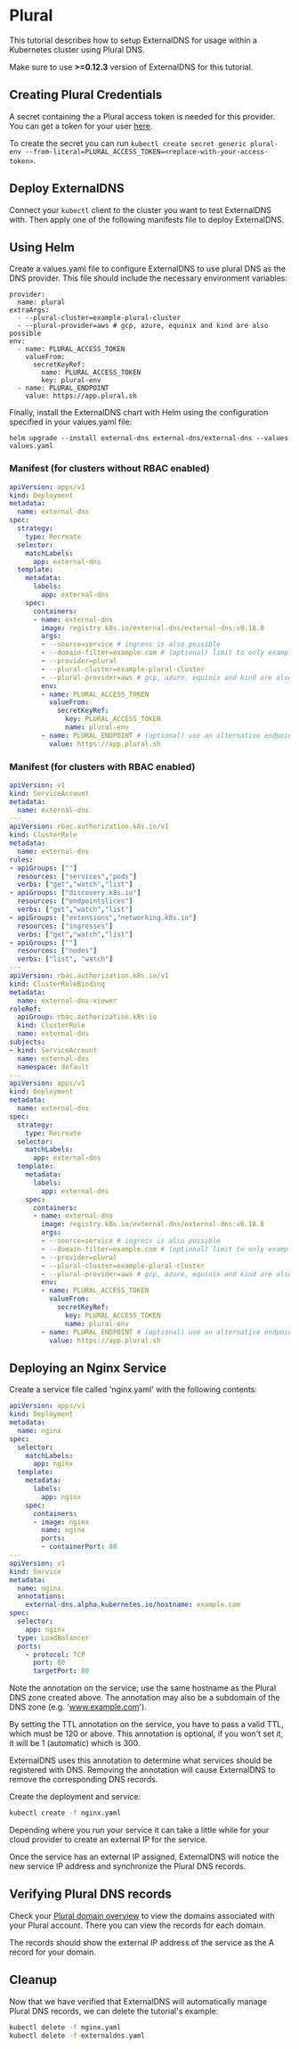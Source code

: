 # Plural

This tutorial describes how to setup ExternalDNS for usage within a Kubernetes cluster using Plural DNS.

Make sure to use **>=0.12.3** version of ExternalDNS for this tutorial.

## Creating Plural Credentials

A secret containing the a Plural access token is needed for this provider. You can get a token for your user [here](https://app.plural.sh/profile/tokens).

To create the secret you can run `kubectl create secret generic plural-env --from-literal=PLURAL_ACCESS_TOKEN=<replace-with-your-access-token>`.

## Deploy ExternalDNS

Connect your `kubectl` client to the cluster you want to test ExternalDNS with.
Then apply one of the following manifests file to deploy ExternalDNS.

## Using Helm

Create a values.yaml file to configure ExternalDNS to use plural DNS as the DNS provider. This file should include the necessary environment variables:

```shell
provider:
  name: plural
extraArgs:
  - --plural-cluster=example-plural-cluster
  - --plural-provider=aws # gcp, azure, equinix and kind are also possible
env:
  - name: PLURAL_ACCESS_TOKEN
    valueFrom:
      secretKeyRef:
        name: PLURAL_ACCESS_TOKEN
        key: plural-env
  - name: PLURAL_ENDPOINT
    value: https://app.plural.sh
```

Finally, install the ExternalDNS chart with Helm using the configuration specified in your values.yaml file:

```shell
helm upgrade --install external-dns external-dns/external-dns --values values.yaml
```

### Manifest (for clusters without RBAC enabled)

```yaml
apiVersion: apps/v1
kind: Deployment
metadata:
  name: external-dns
spec:
  strategy:
    type: Recreate
  selector:
    matchLabels:
      app: external-dns
  template:
    metadata:
      labels:
        app: external-dns
    spec:
      containers:
      - name: external-dns
        image: registry.k8s.io/external-dns/external-dns:v0.18.0
        args:
        - --source=service # ingress is also possible
        - --domain-filter=example.com # (optional) limit to only example.com domains; change to match the zone created above.
        - --provider=plural
        - --plural-cluster=example-plural-cluster
        - --plural-provider=aws # gcp, azure, equinix and kind are also possible
        env:
        - name: PLURAL_ACCESS_TOKEN
          valueFrom:
            secretKeyRef:
              key: PLURAL_ACCESS_TOKEN
              name: plural-env
        - name: PLURAL_ENDPOINT # (optional) use an alternative endpoint for Plural; defaults to https://app.plural.sh
          value: https://app.plural.sh
```

### Manifest (for clusters with RBAC enabled)

```yaml
apiVersion: v1
kind: ServiceAccount
metadata:
  name: external-dns
---
apiVersion: rbac.authorization.k8s.io/v1
kind: ClusterRole
metadata:
  name: external-dns
rules:
- apiGroups: [""]
  resources: ["services","pods"]
  verbs: ["get","watch","list"]
- apiGroups: ["discovery.k8s.io"]
  resources: ["endpointslices"]
  verbs: ["get","watch","list"]
- apiGroups: ["extensions","networking.k8s.io"]
  resources: ["ingresses"]
  verbs: ["get","watch","list"]
- apiGroups: [""]
  resources: ["nodes"]
  verbs: ["list", "watch"]
---
apiVersion: rbac.authorization.k8s.io/v1
kind: ClusterRoleBinding
metadata:
  name: external-dns-viewer
roleRef:
  apiGroup: rbac.authorization.k8s.io
  kind: ClusterRole
  name: external-dns
subjects:
- kind: ServiceAccount
  name: external-dns
  namespace: default
---
apiVersion: apps/v1
kind: Deployment
metadata:
  name: external-dns
spec:
  strategy:
    type: Recreate
  selector:
    matchLabels:
      app: external-dns
  template:
    metadata:
      labels:
        app: external-dns
    spec:
      containers:
      - name: external-dns
        image: registry.k8s.io/external-dns/external-dns:v0.18.0
        args:
        - --source=service # ingress is also possible
        - --domain-filter=example.com # (optional) limit to only example.com domains; change to match the zone created above.
        - --provider=plural
        - --plural-cluster=example-plural-cluster
        - --plural-provider=aws # gcp, azure, equinix and kind are also possible
        env:
        - name: PLURAL_ACCESS_TOKEN
          valueFrom:
            secretKeyRef:
              key: PLURAL_ACCESS_TOKEN
              name: plural-env
        - name: PLURAL_ENDPOINT # (optional) use an alternative endpoint for Plural; defaults to https://app.plural.sh
          value: https://app.plural.sh
```

## Deploying an Nginx Service

Create a service file called 'nginx.yaml' with the following contents:

```yaml
apiVersion: apps/v1
kind: Deployment
metadata:
  name: nginx
spec:
  selector:
    matchLabels:
      app: nginx
  template:
    metadata:
      labels:
        app: nginx
    spec:
      containers:
      - image: nginx
        name: nginx
        ports:
        - containerPort: 80
---
apiVersion: v1
kind: Service
metadata:
  name: nginx
  annotations:
    external-dns.alpha.kubernetes.io/hostname: example.com
spec:
  selector:
    app: nginx
  type: LoadBalancer
  ports:
    - protocol: TCP
      port: 80
      targetPort: 80
```

Note the annotation on the service; use the same hostname as the Plural DNS zone created above. The annotation may also be a subdomain
of the DNS zone (e.g. 'www.example.com').

By setting the TTL annotation on the service, you have to pass a valid TTL, which must be 120 or above.
This annotation is optional, if you won't set it, it will be 1 (automatic) which is 300.

ExternalDNS uses this annotation to determine what services should be registered with DNS.  Removing the annotation
will cause ExternalDNS to remove the corresponding DNS records.

Create the deployment and service:

```sh
kubectl create -f nginx.yaml
```

Depending where you run your service it can take a little while for your cloud provider to create an external IP for the service.

Once the service has an external IP assigned, ExternalDNS will notice the new service IP address and synchronize
the Plural DNS records.

## Verifying Plural DNS records

Check your [Plural domain overview](https://app.plural.sh/account/domains) to view the domains associated with your Plural account. There you can view the records for each domain.

The records should show the external IP address of the service as the A record for your domain.

## Cleanup

Now that we have verified that ExternalDNS will automatically manage Plural DNS records, we can delete the tutorial's example:

```sh
kubectl delete -f nginx.yaml
kubectl delete -f externaldns.yaml
